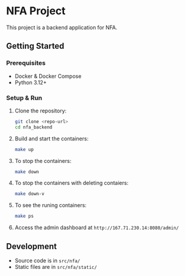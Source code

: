 # NFA Project
This project is a backend application for NFA.

## Getting Started

### Prerequisites
- Docker & Docker Compose
- Python 3.12+

### Setup & Run
1. Clone the repository:
   ```bash
   git clone <repo-url>
   cd nfa_backend
   ```
2. Build and start the containers:
   ```bash
   make up
   ```

3. To stop the containers:
   ```bash
   make down
   ```

4. To stop the containers with deleting contaiers:
   ```bash
   make down-v
   ```

5. To see the runing containers:
   ```bash
   make ps
   ```

5. Access the admin dashboard at `http://167.71.230.14:8080/admin/`

## Development
- Source code is in `src/nfa/`
- Static files are in `src/nfa/static/`